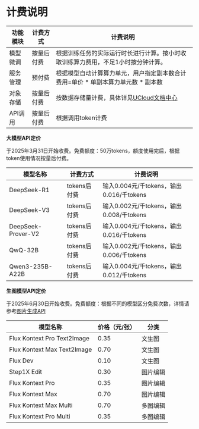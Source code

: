 # **计费说明**



| **功能模块** | **计费方式** | **计费说明**                                                 |
| ------------ | ------------ | ------------------------------------------------------------ |
| 模型微调     | 按量后付费   | 根据训练任务的实际运行时长进行计算。按小时收取训练算力费用，不足1小时按分钟计算。 |
| 服务管理     | 预付费       | 根据模型自动计算算力单元，用户指定副本数合计费用=单价 * 单副本算力单元数 * 副本数 |
| 对象存储     | 按量后付费       | 按数据存储量计费，具体详见[UCloud文档中心](https://docs.ucloud.cn/ufile/bill/new) |
| API调用     | 按量后付费       | 根据调用token计费 |



**大模型API定价**

于2025年3月31日开始收费。免费额度：50万tokens，额度使用完后，根据token使用情况按量后付费。


| **模型名称** | **计费方式** | **计费说明**                                                 |
| ------------ | ------------ | ------------------------------------------------------------ |
| DeepSeek-R1     | tokens后付费   |输入0.004元/千tokens，输出0.016/千tokens |
| DeepSeek-V3     | tokens后付费   |输入0.002元/千tokens，输出0.008/千tokens |
| DeepSeek-Prover-V2 | tokens后付费   |输入0.004元/千tokens，输出0.016/千tokens |
| QwQ-32B         | tokens后付费   |输入0.002元/千tokens，输出0.006/千tokens |
| Qwen3-235B-A22B | tokens后付费   |输入0.004元/千tokens，输出0.012/千tokens |



**生图模型API定价**

于2025年6月30日开始收费。免费额度：根据不同的模型区分免费次数，详情请参考[图片生成API](https://docs.ucloud.cn/modelverse/api_doc/image-generation)

| 模型名称                        | 价格（元/张） | 分类     |
|----------------------------------|-----------|----------|
| Flux Kontext Pro Text2Image      | 0.35      | 文生图   |
| Flux Kontext Max Text2Image      | 0.70      | 文生图   |
| Flux Dev                         | 0.10      | 文生图   |
| Step1X Edit                      | 0.30      | 图片编辑 |
| Flux Kontext Pro                 | 0.35      | 图片编辑 |
| Flux Kontext Max                 | 0.70      | 图片编辑 |
| Flux Kontext Max Multi           | 0.70      | 多图编辑 |
| Flux Kontext Pro Multi           | 0.35      | 多图编辑 |
